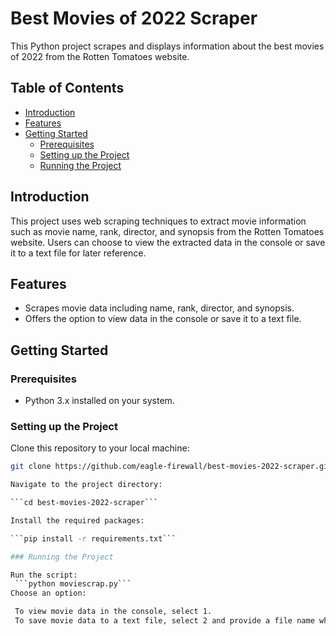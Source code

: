 # Best Movies of 2022 Scraper

This Python project scrapes and displays information about the best movies of 2022 from the Rotten Tomatoes website.

## Table of Contents

- [Introduction](#introduction)
- [Features](#features)
- [Getting Started](#getting-started)
  - [Prerequisites](#prerequisites)
  - [Setting up the Project](#setting-up-the-project)
  - [Running the Project](#running-the-project)


## Introduction

This project uses web scraping techniques to extract movie information such as movie name, rank, director, and synopsis from the Rotten Tomatoes website. Users can choose to view the extracted data in the console or save it to a text file for later reference.

## Features

- Scrapes movie data including name, rank, director, and synopsis.
- Offers the option to view data in the console or save it to a text file.

## Getting Started

### Prerequisites

- Python 3.x installed on your system.

### Setting up the Project

   Clone this repository to your local machine:

   ```bash
   git clone https://github.com/eagle-firewall/best-movies-2022-scraper.git```

   Navigate to the project directory:

   ```cd best-movies-2022-scraper```

   Install the required packages:

   ```pip install -r requirements.txt```

### Running the Project
   
   Run the script:
    ```python moviescrap.py```
   Choose an option:

    To view movie data in the console, select 1.
    To save movie data to a text file, select 2 and provide a file name when prompted.
